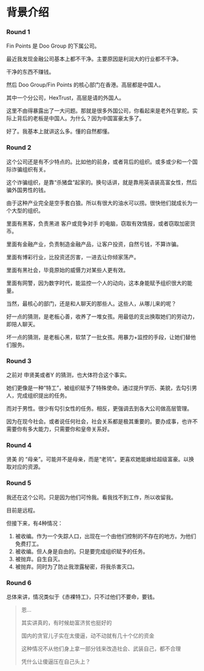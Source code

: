 # 背景介绍

### Round 1

Fin Points 是 Doo Group 的下属公司。

最近我发现金融公司基本上都不干净。主要原因是利润大的行业都不干净。

干净的东西不赚钱。



然后 Doo Group/Fin Points 的核心部门在香港。高层都是中国人。

其中一个分公司，HexTrust，高层是请的外国人。



这里不由得暴露出了一大问题。那就是很多外国公司，你看起来是老外在掌舵。实际上背后的老板是中国人。为什么？因为中国富豪太多了。



好了。我基本上就讲这么多。懂的自然都懂。

### Round 2

这个公司还是有不少特点的。比如他的前身，或者背后的组织。或多或少和一个国际诈骗组织有关。

这个诈骗组织，是靠“杀猪盘”起家的。换句话讲，就是靠用英语装高富女性，然后骗外国男性的钱。



由于这种产业完全是空手套白狼。所以有很大的油水可以捞。很快他们就成长为一个大型的组织。

里面有黑客，负责黑进 客户或竞争对手 的电脑，窃取有效情报，或者窃取加密货币。

里面有金融产业，负责制造金融产品，让客户投资，自然亏钱，不算诈骗。

里面有博彩行业，比投资还厉害，一进去让你倾家荡产。

里面有黑社会，毕竟原始的威慑力对某些人更有效。

里面有网警，因为数字时代，能监控一个人的动向，这本身能赋予组织很大的能量。



当然，最核心的部门，还是和人聊天的那些人。这些人，从哪儿来的呢？

好一点的猜测，是老板心善，收养了一堆女孩。用最低的支出换取她们的劳动力，即陪人聊天。

坏一点的猜测，是老板心黑，软禁了一批女孩。用暴力+监控的手段，让她们替他们服务。

### Round 3

之前对 申贤美或者Y 的猜测，也大体符合这个事实。

她们更像是一种“特工”，被组织赋予了特殊使命。通过提升学历、美貌，去勾引男人，完成组织提出的任务。

而对于男性。很少有勾引女性的任务。相反，更强调去到各大公司做高层管理。

因为在现今社会。或者说任何社会，社会关系都是极其重要的。要办成事，也许不需要你有多大能力，只需要你和皇帝关系好。

### Round 4

贤美 的 “母亲”。可能并不是母亲，而是“老鸨”。更喜欢她能嫁给超级富豪。以换取对应的资源。

### Round 5

我还在这个公司。只是因为他们可怜我。看我找不到工作，所以收留我。

目前是远程。

但接下来，有4种情况：

1. 被收编。作为一个失踪人口，出现在一个由他们控制的不存在的地方。为他们免费打工。
2. 被收编。但人身是自由的。只是要完成组织赋予的任务。
3. 被抛弃。自生自灭。
4. 被抛弃。同时为了防止我泄露秘密，将我杀害灭口。

### Round 6

总体来讲，情况类似于《赤裸特工》，只不过他们不要命，要钱。

> 恩…
>
> 其实讲真的，有时候劫富济贫也挺好的
>
> 国内的贪官儿子实在太傻逼，动不动就有几十个亿的资金
>
> 这种情况不从他们身上拿一部分钱来改造社会、武装自己，都不合理
>
> 凭什么让傻逼压在自己头上？
